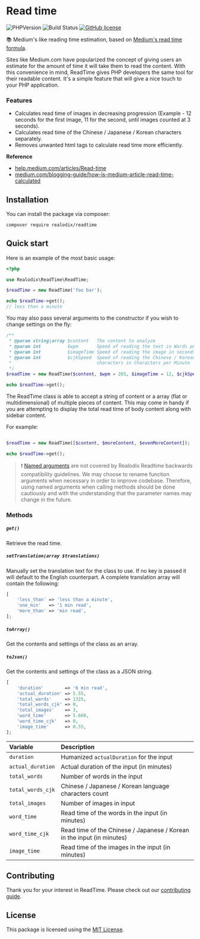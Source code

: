 # Read time

![PHPVersion](https://img.shields.io/badge/PHP-^7.4|^8-777BB4.svg?style=flat-square)
![Build Status](https://github.com/realodix/readtime/actions/workflows/ci.yml/badge.svg)
[![GitHub license](https://img.shields.io/github/license/realodix/readtime?style=flat-square)](https://github.com/realodix/readtime/blob/main/LICENSE)

📚 Medium's like reading time estimation, based on [Medium's read time formula](https://help.medium.com/hc/en-us/articles/214991667-Read-time).

Sites like Medium.com have popularized the concept of giving users an estimate for the amount of time it will take them to read the content. With this convenience in mind, ReadTime gives PHP developers the same tool for their readable content. It's a simple feature that will give a nice touch to your PHP application.

### Features

- Calculates read time of images in decreasing progression (Example - 12 seconds for the first image, 11 for the second, until images counted at 3 seconds).
- Calculates read time of the Chinese / Japanese / Korean characters separately.
- Removes unwanted html tags to calculate read time more efficiently.

**Reference**
- [help.medium.com/articles/Read-time](https://help.medium.com/hc/en-us/articles/214991667-Read-time)
- [medium.com/blogging-guide/how-is-medium-article-read-time-calculated](https://medium.com/blogging-guide/how-is-medium-article-read-time-calculated-924420338a85)


## Installation

You can install the package via composer:

```sh
composer require realodix/readtime
```

## Quick start

Here is an example of the most basic usage:

```php
<?php

use Realodix\ReadTime\ReadTime;

$readTime = new ReadTime('foo bar');

echo $readTime->get();
// less than a minute
```

You may also pass several arguments to the constructor if you wish to change settings on the fly:

```php
/**
 * @param string|array $content   The content to analyze
 * @param int          $wpm       Speed of reading the text in Words per Minute
 * @param int          $imageTime Speed of reading the image in seconds
 * @param int          $cjkSpeed  Speed of reading the Chinese / Korean / Japanese
 *                                characters in Characters per Minute
 */
$readTime = new ReadTime($content, $wpm = 265, $imageTime = 12, $cjkSpeed = 500);

echo $readTime->get();
```

The ReadTime class is able to accept a string of content or a array (flat or multidimensional) of multiple pieces of content. This may come in handy if you are attempting to display the total read time of body content along with sidebar content.

For example:

```php

$readTime = new ReadTime([$content, $moreContent, $evenMoreContent]);

echo $readTime->get();
```

> :exclamation: [Named arguments](https://www.php.net/manual/en/functions.arguments.php#functions.named-arguments) are not covered by Realodix Readtime backwards compatibility guidelines. We may choose to rename function arguments when necessary in order to improve codebase. Therefore, using named arguments when calling methods should be done cautiously and with the understanding that the parameter names may change in the future.

### Methods

##### `get()`
Retrieve the read time.

##### `setTranslation(array $translations)`
Manually set the translation text for the class to use. If no key is passed it will default to the English counterpart. A complete translation array will contain the following:

```php
[
    'less_than' => 'less than a minute',
    'one_min'   => '1 min read',
    'more_than' => 'min read',
];
```

##### `toArray()`
Get the contents and settings of the class as an array.

##### `toJson()`
Get the contents and settings of the class as a JSON string.

```php
[
    'duration'        => '6 min read',
    'actual_duration' => 5.55,
    'total_words'     => 1325,
    'total_words_cjk' => 0,
    'total_images'    => 3,
    'word_time'       => 5.660,
    'word_time_cjk'   => 0,
    'image_time'      => 0.55,
];
```

| Variable | Description |
| :------- | :-----------|
| `duration`        | Humanized `actualDuration` for the input |
| `actual_duration` | Actual duration of the input (in minutes) |
| `total_words`     | Number of words in the input |
| `total_words_cjk` | Chinese / Japanese / Korean language characters count |
| `total_images`    | Number of images in input |
| `word_time`       | Read time of the words in the input (in minutes) |
| `word_time_cjk`   | Read time of the Chinese / Japanese / Korean in the input (in minutes) |
| `image_time`      | Read time of the images in the input (in minutes) |


## Contributing

Thank you for your interest in ReadTime. Please check out our [contributing guide](/CONTRIBUTING.md).
## License

This package is licensed using the [MIT License](/LICENSE).
